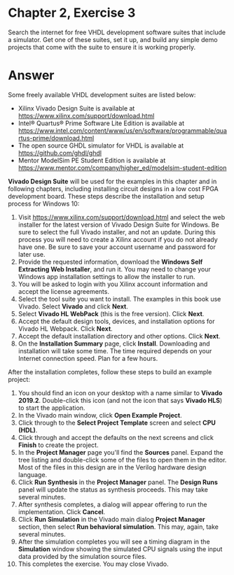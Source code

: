 # Chapter 2, Exercise 3

Search the internet for free VHDL development software suites that include a simulator. Get one of these suites, set it up, and build any simple demo projects that come with the suite to ensure it is working properly.

# Answer
Some freely available VHDL development suites are listed below:
* Xilinx Vivado Design Suite is available at https://www.xilinx.com/support/download.html
* Intel® Quartus® Prime Software Lite Edition is available at  https://www.intel.com/content/www/us/en/software/programmable/quartus-prime/download.html
* The open source GHDL simulator for VHDL is available at https://github.com/ghdl/ghdl
* Mentor ModelSim PE Student Edition is available at https://www.mentor.com/company/higher_ed/modelsim-student-edition

**Vivado Design Suite** will be used for the examples in this chapter and in following chapters, including installing circuit designs in a low cost FPGA development board. These steps describe the installation and setup process for Windows 10:

1. Visit https://www.xilinx.com/support/download.html and select the web installer for the latest version of Vivado Design Suite for Windows. Be sure to select the full Vivado installer, and not an update. During this process you will need to create a Xilinx account if you do not already have one. Be sure to save your account username and password for later use.
2. Provide the requested information, download the **Windows Self Extracting Web Installer**, and run it. You may need to change your Windows app installation settings to allow the installer to run.
3. You will be asked to login with you Xilinx account information and accept the license agreements.
4. Select the tool suite you want to install. The examples in this book use Vivado. Select **Vivado** and click __Next__.
5. Select **Vivado HL WebPack** (this is the free version). Click __Next__.
6. Accept the default design tools, devices, and installation options for Vivado HL Webpack. Click __Next__.
7. Accept the default installation directory and other options. Click __Next__.
8. On the __Installation Summary__ page, click __Install__. Downloading and installation will take some time. The time required depends on your Internet connection speed. Plan for a few hours.

After the installation completes, follow these steps to build an example project:

1. You should find an icon on your desktop with a name similar to **Vivado 2019.2**. Double-click this icon (and not the icon that says **Vivado HLS**) to start the application.
2. In the Vivado main window, click **Open Example Project**.
3. Click through to the **Select Project Template** screen and select **CPU (HDL)**.
4. Click through and accept the defaults on the next screens and click **Finish** to create the project.
5. In the **Project Manager** page you'll find the **Sources** panel. Expand the tree listing and double-click some of the files to open them in the editor. Most of the files in this design are in the Verilog hardware design language.
6. Click **Run Synthesis** in the **Project Manager** panel. The **Design Runs** panel will update the status as synthesis proceeds. This may take several minutes.
7. After synthesis completes, a dialog will appear offering to run the implementation. Click **Cancel**.
8. Click **Run Simulation** in the Vivado main dialog **Project Manager** section, then select **Run behavioral simulation**. This may, again, take several minutes.
9. After the simulation completes you will see a timing diagram in the **Simulation** window showing the simulated CPU signals using the input data provided by the simulation source files.
10. This completes the exercise. You may close Vivado.
